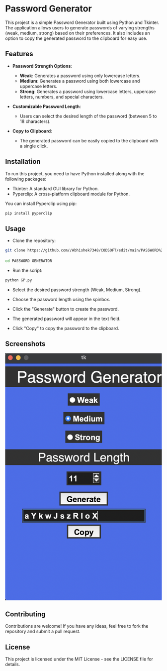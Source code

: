 # Password Generator

This project is a simple Password Generator built using Python and Tkinter. The application allows users to generate passwords of varying strengths (weak, medium, strong) based on their preferences. It also includes an option to copy the generated password to the clipboard for easy use.

## Features

- **Password Strength Options**: 
  - **Weak**: Generates a password using only lowercase letters.
  - **Medium**: Generates a password using both lowercase and uppercase letters.
  - **Strong**: Generates a password using lowercase letters, uppercase letters, numbers, and special characters.

- **Customizable Password Length**: 
  - Users can select the desired length of the password (between 5 to 18 characters).

- **Copy to Clipboard**: 
  - The generated password can be easily copied to the clipboard with a single click.

## Installation

To run this project, you need to have Python installed along with the following packages:

- Tkinter: A standard GUI library for Python.
- Pyperclip: A cross-platform clipboard module for Python.

You can install Pyperclip using pip:

```bash
pip install pyperclip
```
## Usage
- Clone the repository:


```sh
git clone https://github.com//Abhishek7348/CODSOFT/edit/main/PASSWORD%20GENERATOR.git

cd PASSWORD GENERATOR
```
- Run the script:

```sh
python GP.py
```
- Select the desired password strength (Weak, Medium, Strong).

- Choose the password length using the spinbox.

- Click the "Generate" button to create the password.

- The generated password will appear in the text field.

- Click "Copy" to copy the password to the clipboard.

## Screenshots
![Password Generator Screenshot](screenshot1.png)

## Contributing
Contributions are welcome! If you have any ideas, feel free to fork the repository and submit a pull request.

## License
This project is licensed under the MIT License - see the LICENSE file for details.


